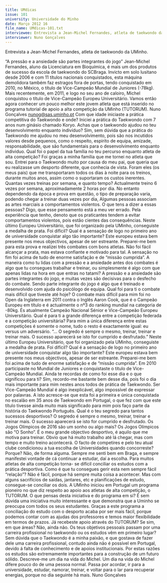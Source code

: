 ```yaml
---
title: UMdicas
issue: 101
university: Universidade do Minho
date: Março 2012 16
file_name: UMdicas-101.txt
interviewee: Entrevista a Jean-Michel Fernandes, atleta de taekwondo da UMinho.
interviewer: Nuno Gonçalves
---
```

Entrevista a Jean-Michel Fernandes, atleta de taekwondo da UMinho.

“A pressão e a ansiedade são partes integrantes do jogo”
Jean-Michel Fernandes, aluno da Licenciatura em
Bioquímica, é mais um dos produtos de sucesso da
escola de taekwondo do SCBraga. Invicto em solo
lusitano desde 2006 e com 11 títulos nacionais conquistados, esta máquina demolidora também faz estragos fora de portas, tendo conquistado em 2010,
no México, o título de Vice-Campeão Mundial de Juniores (-78kg). Mais recentemente, em 2011, e logo
no seu ano de caloiro, Michel conquistou o título de
Vice-Campeão Europeu Universitário. Vamos então
agora conhecer um pouco melhor este jovem atleta
que está inserido no programa tutorial de apoio a
alta competição da UMinho (TUTORUM).
 Nuno Gonçalves
nunog@sas.uminho.pt
Com que idade iniciaste a prática competitiva do Taekwondo e onde?
Iniciei a prática do Taekwondo com 7 anos num ginásio chamado Koryo.
Achas que o taekwondo ajudou no teu desenvolvimento enquanto indivíduo?
Sim, sem dúvida que a prática do Taekwondo me ajudou no meu desenvolvimento, pois são nos incutidos valores desde pequenos, como o respeito, espirito de equipa, amizade, responsabilidade, que
são fundamentais para o desenvolvimento enquanto individuo.
Qual foi o papel da tua família no teu percurso enquanto atleta de alta competição?
Foi graças a minha família que me tornei no atleta
que sou. Entrei para o Taekwondo muito por causa
do meu pai, que queria que eu realizasse um desporto diferente, que conhecia de vista. Foram eles
(os meus pais) que me transportaram todos os
dias à noite para os treinos, durante muitos anos,
assim como o suportaram os custos inerentes.
Quantas vezes treinas por semana, e quanto tempo?
Actualmente treino 6 vezes por semana, aproximadamente 2 horas por dia. No entanto dependendo
da época e prova em questão, o tipo de preparação
varia, podendo chegar a treinar duas vezes por dia,
Algumas pessoas associam as artes marciais a comportamentos violentos. O que
tens a dizer a essas pessoas?
Digo, que esse pensamento está a meu ver errado.
Pela experiência que tenho, denoto que os praticantes tendem a evitar comportamentos violentos,
pois estão cientes das consequências.
Neste último Europeu Universitário, que foi organizado pela UMinho, conseguiste a medalha de prata. Foi difícil? Qual é a sensação de logo no primeiro ano de universidade conquistar algo tão importante?
Este europeu estava bem presente nos meus objectivos, apesar de ser estreante. Preparei-me bem
para esta prova e realizei três combates com bons
atletas. Não foi fácil alcançar a prata, mas estava
confiante e motivado para tal. A sensação no fim
foi acima de tudo de enorme satisfação e de “missão cumprida”.
A maneira como tu lidas com a pressão e a ansiedade antes dos combates é algo que tu
consegues trabalhar e treinar, ou simplesmente é algo com que apenas lidas na hora
em que entras no tatami?
A pressão e a ansiedade são
partes integrantes do jogo, e
muitas vezes são decisivas
para o desfecho do combate.
Sendo parte integrante do
jogo é algo que é treinado e
desenvolvido com ajuda do
psicólogo de equipa.
Qual foi para ti o combate mais difícil que
tiveste até hoje?
O combate mais difícil para mim foi no Open da Inglaterra
em 2011 contra o Inglês Aaron Cook, que
é o Campeão Europeu em título e é actualmente
o nº3 do ranking mundial na categoria de -80kg.
És atualmente Campeão Nacional Sénior e
Vice-Campeão Europeu Universitário. Qual é
para ti a grande diferença entre a competição
federada e a competição universitária?
Para mim a única diferença entre estas competições
é somente o nome, tudo o resto é exactamente
igual: eu versus um adversário.
“... O segredo é sempre o
mesmo, treinar, treinar e treinar
mais. O sucesso aparecerá se
isto for cumprido e desfrutado.”
Neste último Europeu Universitário, que foi
organizado pela UMinho, conseguiste a medalha
de prata. Foi difícil? Qual é a sensação
de logo no primeiro ano de universidade
conquistar algo tão importante?
Este europeu estava bem presente nos meus objectivos,
apesar de ser estreante. Preparei-me bem
foi acima de tudo de enorme satisfação e de “missão
cumprida”.
Em 2010 participaste no Mundial de Juniores
e conquistaste o titulo de Vice-Campeão
Mundial. Ainda te recordas de como foi esse
dia e o que significou para ti?
Sim, recordo-me bastante bem desse dia, pois foi
o dia mais importante para
mim nestes anos todos de
prática de Taekwondo. Ser
Vice-Campeão Mundial é algo
inexplicável, algo impossível
de expressar por palavras. A
isto acresce-se que esta foi a
primeira e única conquistada
no escalão em 35 anos de Taekwondo em Portugal,
o que fez com que este título tivesse ainda
muito mais significado para mim pois faço parte
da história do Taekwondo Português.
Qual é o teu segredo para tantos sucessos
desportivos?
O segredo é sempre o mesmo, treinar, treinar e
treinar mais. O sucesso aparecerá se isto for cumprido
e desfrutado.
Os Jogos Olímpicos de 2016 são um sonho
ou algo mais?
Os Jogos Olímpicos são “O Sonho”. É o meu grande
objectivo desportivo, é aquilo que me motiva
para treinar. Obvio que há muito trabalho até lá
chegar, mas com tempo e muito treino acontecerá.
O facto de competires e pelo teu atual clube
condicionou a tua escolha de Universidades
quando concorreste? Porque?
Não, de forma alguma. Sempre me senti bem em
Braga, e sempre manifestei vontade de cá continuar
a estudar, daí a escolha.
Para muitos atletas de alta competição torna-
se difícil conciliar os estudos com a prática
desportiva. Como é que tu consegues
gerir esta nem sempre fácil “relação”?
Não é fácil, porque há sempre muita coisa a acontecer.
Mas com alguns sacrifícios de saídas, jantares,
etc e planificações de estudo, consegue-se
conciliar os dois.
A UMinho iniciou em Portugal um programa
pioneiro no que diz respeito ao apoio aos
atletas de alta competição, o TUTORUM. O
que pensas desta iniciativa e do programa
em si?
É sem dúvida uma iniciativa muito interessante e
que demonstra que a Uminho se preocupa com
todos os seus estudantes. Graças a este programa
a conciliação do estudo com o desporto acaba por
ser mais fácil, porque podemos contar com as ajudas
dos professores e temos maior flexibilidade em
termos de prazos.
Já recebeste apoio através do TUTORUM?
Se sim, em que áreas?
Não, ainda não.
Os teus objetivos pessoais passam por uma
carreira profissional no taekwondo ou os estudos
vêm em primeiro lugar?
Sem dúvida que o Taekwondo é a minha paixão, e
que gostava de fazer dele uma carreira profissional,
contudo ainda não é possível em Portugal, devido
á falta de conhecimento e de apoios institucionais.
Por estas razões os estudos são extremamente importantes
para a construção de um futuro sólido.
Descreve-me um dia na vida do Michel.
Um dia na vida do Michel difere pouco do de uma
pessoa normal. Passa por acordar, ir para a universidade,
estudar, namorar, treinar, e voltar para o
lar para recuperar energias, porque no dia seguinte
há mais.
Nuno Gonçalves
